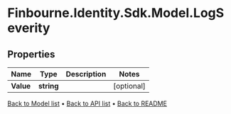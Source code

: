 # Finbourne.Identity.Sdk.Model.LogSeverity

## Properties

Name | Type | Description | Notes
------------ | ------------- | ------------- | -------------
**Value** | **string** |  | [optional] 

[Back to Model list](../README.md#documentation-for-models) &#8226; [Back to API list](../README.md#documentation-for-api-endpoints) &#8226; [Back to README](../README.md)

